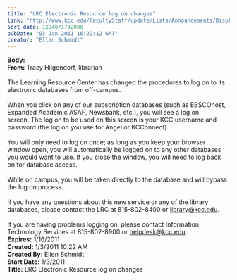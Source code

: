 ```yaml
---
title: "LRC Electronic Resource log on changes"
link: "http://www.kcc.edu/FacultyStaff/update/Lists/Announcements/DispForm.aspx?ID=56"
sort_date: 1294071732000
pubDate: "03 Jan 2011 16:22:12 GMT"
creator: "Ellen Schmidt"
---
```


<div><b>Body:</b> <div class=ExternalClassA44949F928834D81AEF45D17ABF9A7C7><div><strong>From:</strong> Tracy Hilgendorf, librarian</div>
<div> </div>
<div>The Learning Resource Center has changed the procedures to log on to its electronic databases from off-campus. </div>
<div> </div>
<div>When you click on any of our subscription databases (such as EBSCOhost, Expanded Academic ASAP, Newsbank, etc.), you will see a log on screen. The log on to be used on this screen is your KCC username and password (the log on you use for Angel or KCConnect).  </div>
<div> </div>
<div>You will only need to log on once; as long as you keep your browser window open, you will automatically be logged on to any other databases you would want to use. If you close the window, you will need to log back on for database access. </div>
<div> </div>
<div>While on campus, you will be taken directly to the database and will bypass the log on process. </div>
<div> </div>
<div>If you have any questions about this new service or any of the library databases, please contact the LRC at 815-802-8400 or <a href="mailto:library@kcc.edu">library@kcc.edu</a>. </div>
<div> </div>
<div>If you are having problems logging on, please contact Information Technology Services at 815-802-8900 or <a href="mailto:helpdesk@kcc.edu">helpdesk@kcc.edu</a>.</div></div></div>
<div><b>Expires:</b> 1/16/2011</div>
<div><b>Created:</b> 1/3/2011 10:22 AM</div>
<div><b>Created By:</b> Ellen Schmidt</div>
<div><b>Start Date:</b> 1/3/2011</div>
<div><b>Title:</b> LRC Electronic Resource log on changes</div>
